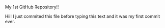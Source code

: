 My 1st GitHub Repository!!

Hii! I just commited this file before typing this text and it was my first commit ever.